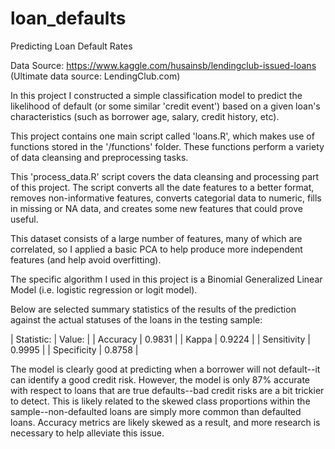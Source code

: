 # loan_defaults
Predicting Loan Default Rates

Data Source:
https://www.kaggle.com/husainsb/lendingclub-issued-loans
(Ultimate data source: LendingClub.com)

In this project I constructed a simple classification model to predict the likelihood of default (or some similar 'credit event') based on a given loan's characteristics (such as borrower age, salary, credit history, etc). 

This project contains one main script called 'loans.R', which makes use of functions stored in the '/functions' folder. These functions perform a variety of data cleansing and preprocessing tasks.

This 'process_data.R' script covers the data cleansing and processing part of this project. The script converts all the date features to a better format, removes non-informative features, converts categorial data to numeric, fills in missing or NA data, and creates some new features that could prove useful.

This dataset consists of a large number of features, many of which are correlated, so I applied a basic PCA to help produce more independent features (and help avoid overfitting). 

The specific algorithm I used in this project is a Binomial Generalized Linear Model (i.e. logistic regression or logit model).

Below are selected summary statistics of the results of the prediction against the actual statuses of the loans in the testing sample:

| Statistic: | Value: |
| Accuracy | 0.9831 |
| Kappa | 0.9224 |
| Sensitivity | 0.9995 |
| Specificity | 0.8758 |

The model is clearly good at predicting when a borrower will not default--it can identify a good credit risk. However, the model is only 87% accurate with respect to loans that are true defaults--bad credit risks are a bit trickier to detect. This is likely related to the skewed class proportions within the sample--non-defaulted loans are simply more common than defaulted loans. Accuracy metrics are likely skewed as a result, and more research is necessary to help alleviate this issue.
